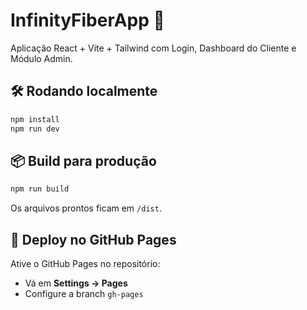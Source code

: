 # InfinityFiberApp 🚀

Aplicação React + Vite + Tailwind com Login, Dashboard do Cliente e Módulo Admin.

## 🛠️ Rodando localmente

```bash
npm install
npm run dev
```

## 📦 Build para produção

```bash
npm run build
```

Os arquivos prontos ficam em `/dist`.

## 🚀 Deploy no GitHub Pages

Ative o GitHub Pages no repositório:

- Vá em **Settings → Pages**
- Configure a branch `gh-pages`
